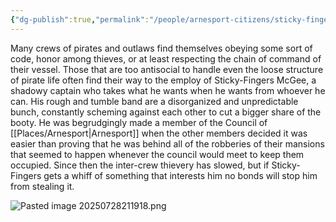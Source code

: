 ```yaml
---
{"dg-publish":true,"permalink":"/people/arnesport-citizens/sticky-fingers-mc-gee/","tags":["Character"]}
---
```


Many crews of pirates and outlaws find themselves obeying some sort of code, honor among thieves, or at least respecting the chain of command of their vessel.  Those that are too antisocial to handle even the loose structure of pirate life often find their way to the employ of Sticky-Fingers McGee, a shadowy captain who takes what he wants when he wants from whoever he can.  His rough and tumble band are a disorganized and unpredictable bunch, constantly scheming against each other to cut a bigger share of the booty.  He was begrudgingly made a member of the Council of [[Places/Arnesport\|Arnesport]] when the other members decided it was easier than proving that he was behind all of the robberies of their mansions that seemed to happen whenever the council would meet to keep them occupied.  Since then the inter-crew thievery has slowed, but if Sticky-Fingers gets a whiff of something that interests him no bonds will stop him from stealing it.  

![Pasted image 20250728211918.png](/img/user/Z_Attachments/Pasted%20image%2020250728211918.png)
